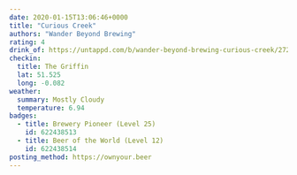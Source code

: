 ```yaml
---
date: 2020-01-15T13:06:46+0000
title: "Curious Creek"
authors: "Wander Beyond Brewing"
rating: 4
drink_of: https://untappd.com/b/wander-beyond-brewing-curious-creek/2720957
checkin:
  title: The Griffin
  lat: 51.525
  long: -0.082
weather:
  summary: Mostly Cloudy
  temperature: 6.94
badges:
  - title: Brewery Pioneer (Level 25)
    id: 622438513
  - title: Beer of the World (Level 12)
    id: 622438514
posting_method: https://ownyour.beer
---
```

